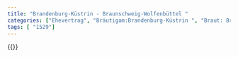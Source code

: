 ```yaml
---
title: "Brandenburg-Küstrin - Braunschweig-Wolfenbüttel "
categories: ["Ehevertrag", "Bräutigam:Brandenburg-Küstrin ", "Braut: Braunschweig-Wolfenbüttel", "Eheschließung vollzogen?:Ja", "verschiedenkonfessionelle Ehe?:unbekannt", "Dynastie Bräutigam:Hohenzollern", "Akteur Bräutigam:Hohenzollern", "Akteur Braut:Welfen", "Textbezug?:nein", "Ständisch?:nein", "Ratifikation?:nein", "Sonstiges?:nein", "Bräutigam:Brandenburg-Küstrin ", "Braut: Braunschweig-Wolfenbüttel"]
tags: [ "1529"]
---
```

<!--more-->
{{<v98>}}